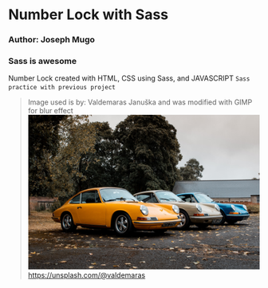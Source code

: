 # Number Lock with Sass
### Author: Joseph Mugo
### Sass is awesome
Number Lock created with HTML, CSS using Sass, and JAVASCRIPT
`Sass practice with previous project`
>Image used is by: Valdemaras Januška and was modified with GIMP for blur effect
>![alt text](https://github.com/JosephMugo/NumLock/blob/master/src/img/porsche.jpg)
>https://unsplash.com/@valdemaras
